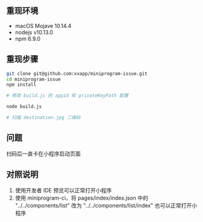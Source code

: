 ## 重现环境
* macOS Mojave 10.14.4
* nodejs v10.13.0
* npm 6.9.0

## 重现步骤

``` bash
git clone git@github.com:xxapp/miniprogram-issue.git
cd miniprogram-issue
npm install

# 修改 build.js 的 appid 和 privateKeyPath 配置

node build.js

# 扫描 destination.jpg 二维码
```

## 问题

扫码后一直卡在小程序启动页面

## 对照说明

1. 使用开发者 IDE 预览可以正常打开小程序
1. 使用 miniprogram-ci，将 pages/index/index.json 中的 "../../components/list" 改为 "../../components/list/index" 也可以正常打开小程序

